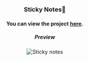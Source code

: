 <div align="center">

### Sticky Notes📝

#### You can view the project [here](https://isbendiyarovanezrin.github.io/StickyNotes).

##### Preview

![Sticky notes](https://i.postimg.cc/C1Z35KBj/note.gif)

</div>
